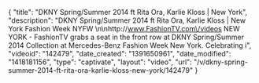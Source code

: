 {
    "title": "DKNY Spring\/Summer 2014 ft Rita Ora, Karlie Kloss | New York",
    "description": "DKNY Spring\/Summer 2014 ft Rita Ora, Karlie Kloss | New York Fashion Week NYFW \n\nhttp:\/\/www.FashionTV.com\/videos NEW YORK - FashionTV grabs a seat in the front row at DKNY Spring\/Summer 2014 Collection at Mercedes-Benz Fashion Week New York. Celebrating i",
    "videoid": "142479",
    "date_created": "1391650961",
    "date_modified": "1418181156",
    "type": "captivate",
    "layout": "video",
    "url": "\/v\/dkny-spring-summer-2014-ft-rita-ora-karlie-kloss-new-york\/142479"
}